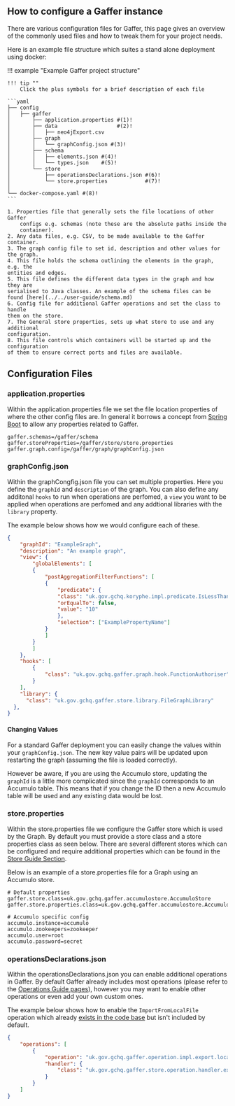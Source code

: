 ## How to configure a Gaffer instance
There are various configuration files for Gaffer, this page gives an overview of
the commonly used files and how to tweak them for your project needs.

Here is an example file structure which suites a stand alone deployment using
docker:

!!! example "Example Gaffer project structure"

    !!! tip ""
        Click the plus symbols for a brief description of each file

    ```yaml
    ├── config
    │   ├── gaffer
    │       ├── application.properties #(1)!
    │       ├── data                   #(2)!
    │       │   ├── neo4jExport.csv
    │       ├── graph
    │       │   └── graphConfig.json #(3)!
    │       ├── schema
    │       │   ├── elements.json #(4)!
    │       │   └── types.json    #(5)!
    │       └── store
    │           ├── operationsDeclarations.json #(6)!
    │           └── store.properties            #(7)!
    │   
    └── docker-compose.yaml #(8)!
    ```

    1. Properties file that generally sets the file locations of other Gaffer
        configs e.g. schemas (note these are the absolute paths inside the
        container).
    2. Any data files, e.g. CSV, to be made available to the Gaffer container.
    3. The graph config file to set id, description and other values for the graph.
    4. This file holds the schema outlining the elements in the graph, e.g. the
    entities and edges.
    5. This file defines the different data types in the graph and how they are
    serialised to Java classes. An example of the schema files can be found [here](../../user-guide/schema.md)
    6. Config file for additional Gaffer operations and set the class to handle
    them on the store.
    7. The General store properties, sets up what store to use and any additional
    configuration.
    8. This file controls which containers will be started up and the configuration
    of them to ensure correct ports and files are available.

## Configuration Files

### application.properties

Within the application.properties file we set the file location properties of
where the other config files are. In general it borrows a concept from [Spring
Boot](https://docs.spring.io/spring-boot/docs/current/reference/html/application-properties.html)
to allow any properties related to Gaffer.

```properties title="application.properties"
gaffer.schemas=/gaffer/schema
gaffer.storeProperties=/gaffer/store/store.properties
gaffer.graph.config=/gaffer/graph/graphConfig.json
```

### graphConfig.json

Within the graphCongfig.json file you can set multiple properties. Here you define the `graphId` and `description` of the graph. You can also define any additonal `hooks` to run when operations are perfomed, a `view` you want to be applied when operations are perfomed and any addtional libraries with the `library` property.

The example below shows how we would configure each of these.

```json title="graphConfig.json"
{
    "graphId": "ExampleGraph",
    "description": "An example graph",
    "view": {
        "globalElements": [
        {
            "postAggregationFilterFunctions": [
            {
                "predicate": {
                "class": "uk.gov.gchq.koryphe.impl.predicate.IsLessThan",
                "orEqualTo": false,
                "value": "10"
                },
                "selection": ["ExamplePropertyName"]
            }
            ]
        }
        ]
    },
    "hooks": [
        {
            "class": "uk.gov.gchq.gaffer.graph.hook.FunctionAuthoriser"
        }
    ],
    "library": {
      "class": "uk.gov.gchq.gaffer.store.library.FileGraphLibrary"
  },
}
```

#### Changing Values

For a standard Gaffer deployment you can easily change the values within your
`graphConfig.json`. The new key value pairs will be updated upon restarting the
graph (assuming the file is loaded correctly).

However be aware, if you are using the Accumulo store, updating the `graphId` is a
little more complicated since the `graphId` corresponds to an Accumulo table. This
means that if you change the ID then a new Accumulo table will be used and any
existing data would be lost.

### store.properties

Within the store.properties file we configure the Gaffer store which is used by
the Graph. By default you must provide a store class and a store properties
class as seen below. There are several different stores which can be configured
and require additional properties which can be found in the [Store Guide
Section](../../administration-guide/gaffer-stores/store-guide.md).

Below is an example of a store.properties file for a Graph using an Accumulo store.

```properties title="store.properties"
# Default properties
gaffer.store.class=uk.gov.gchq.gaffer.accumulostore.AccumuloStore
gaffer.store.properties.class=uk.gov.gchq.gaffer.accumulostore.AccumuloProperties

# Accumulo specific config
accumulo.instance=accumulo
accumulo.zookeepers=zookeeper
accumulo.user=root
accumulo.password=secret
```

### operationsDeclarations.json

Within the operationsDeclarations.json you can enable additional operations in Gaffer. By default Gaffer already includes most operations (please refer to the [Operations Guide pages](../../reference/operations-guide/operations.md)), however you may want to enable other operations or even add your own custom ones.

The example below shows how to enable the `ImportFromLocalFile` operation which already [exists in the code base](https://github.com/gchq/Gaffer/blob/develop/core/operation/src/main/java/uk/gov/gchq/gaffer/operation/impl/export/localfile/ImportFromLocalFile.java) but isn't included by default.

```json title="operationsDeclarations.json"
{
    "operations": [
        {
            "operation": "uk.gov.gchq.gaffer.operation.impl.export.localfile.ImportFromLocalFile",
            "handler": {
                "class": "uk.gov.gchq.gaffer.store.operation.handler.export.localfile.ImportFromLocalFileHandler"
            }
        }
    ]
}
```